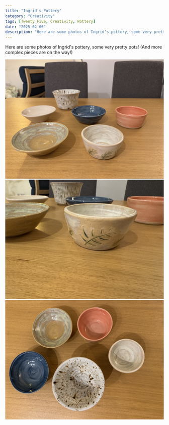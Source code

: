 ```yaml
---
title: "Ingrid's Pottery"
category: "Creativity"
tags: [Twenty Five, Creativity, Pottery]
date: "2025-02-06"
description: "Here are some photos of Ingrid's pottery, some very pretty pots (and more complex pieces are on the way)"
---
```


Here are some photos of Ingrid's pottery, some very pretty pots! (And more complex pieces are on the way!)

![A photo of some pots by Ingrid on a table](./images/Ingrids_pottery_01.jpg)
![A photo of some pots by Ingrid on a table, side on](./images/Ingrids_pottery_02.jpg)
![A photo of some pots by Ingrid on a table, from above](./images/Ingrids_pottery_03.jpg)